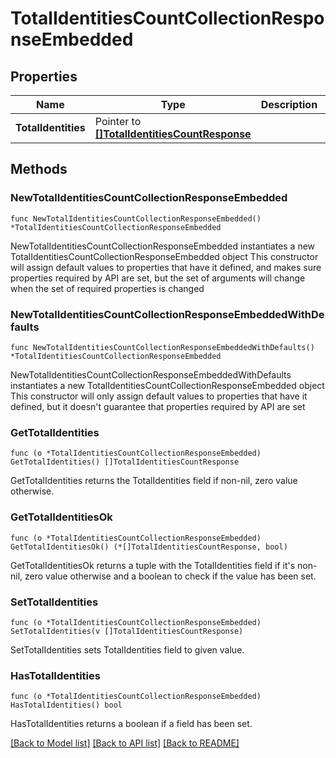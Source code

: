 # TotalIdentitiesCountCollectionResponseEmbedded

## Properties

Name | Type | Description | Notes
------------ | ------------- | ------------- | -------------
**TotalIdentities** | Pointer to [**[]TotalIdentitiesCountResponse**](TotalIdentitiesCountResponse.md) |  | [optional] 

## Methods

### NewTotalIdentitiesCountCollectionResponseEmbedded

`func NewTotalIdentitiesCountCollectionResponseEmbedded() *TotalIdentitiesCountCollectionResponseEmbedded`

NewTotalIdentitiesCountCollectionResponseEmbedded instantiates a new TotalIdentitiesCountCollectionResponseEmbedded object
This constructor will assign default values to properties that have it defined,
and makes sure properties required by API are set, but the set of arguments
will change when the set of required properties is changed

### NewTotalIdentitiesCountCollectionResponseEmbeddedWithDefaults

`func NewTotalIdentitiesCountCollectionResponseEmbeddedWithDefaults() *TotalIdentitiesCountCollectionResponseEmbedded`

NewTotalIdentitiesCountCollectionResponseEmbeddedWithDefaults instantiates a new TotalIdentitiesCountCollectionResponseEmbedded object
This constructor will only assign default values to properties that have it defined,
but it doesn't guarantee that properties required by API are set

### GetTotalIdentities

`func (o *TotalIdentitiesCountCollectionResponseEmbedded) GetTotalIdentities() []TotalIdentitiesCountResponse`

GetTotalIdentities returns the TotalIdentities field if non-nil, zero value otherwise.

### GetTotalIdentitiesOk

`func (o *TotalIdentitiesCountCollectionResponseEmbedded) GetTotalIdentitiesOk() (*[]TotalIdentitiesCountResponse, bool)`

GetTotalIdentitiesOk returns a tuple with the TotalIdentities field if it's non-nil, zero value otherwise
and a boolean to check if the value has been set.

### SetTotalIdentities

`func (o *TotalIdentitiesCountCollectionResponseEmbedded) SetTotalIdentities(v []TotalIdentitiesCountResponse)`

SetTotalIdentities sets TotalIdentities field to given value.

### HasTotalIdentities

`func (o *TotalIdentitiesCountCollectionResponseEmbedded) HasTotalIdentities() bool`

HasTotalIdentities returns a boolean if a field has been set.


[[Back to Model list]](../README.md#documentation-for-models) [[Back to API list]](../README.md#documentation-for-api-endpoints) [[Back to README]](../README.md)


